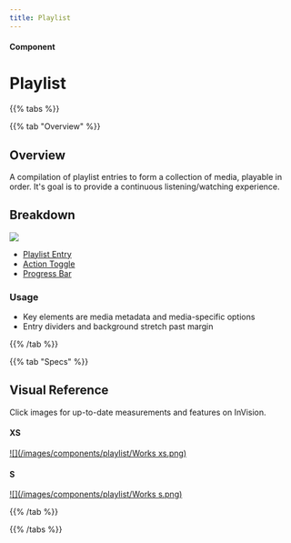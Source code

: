 ```yaml
---
title: Playlist
---
```


#### Component

# Playlist

{{% tabs %}}

{{% tab "Overview" %}}

## Overview

A compilation of playlist entries to form a collection of media, playable in order. It's goal is to provide a continuous listening/watching experience.

## Breakdown

![](/images/components/playlist/breakdown.png)



* [Playlist Entry](/design-system/molecules/Playlist-Entry)
* [Action Toggle](/design-system/atoms/Action-Toggle)
* [Progress Bar](/design-system/atoms/Action-Toggle)






### Usage

* Key elements are media metadata and media-specific options
* Entry dividers and background stretch past margin



{{% /tab %}}

{{% tab "Specs" %}}

## Visual Reference
Click images for up-to-date measurements and features on InVision.

#### XS
[![](/images/components/playlist/Works xs.png)](https://zpl.io/2GzppLm)

#### S
[![](/images/components/playlist/Works s.png)](https://zpl.io/bzYyymz)

{{% /tab %}}

{{% /tabs %}}

